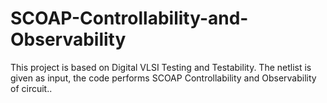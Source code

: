 # SCOAP-Controllability-and-Observability
This project is based on Digital VLSI Testing and Testability. The netlist is given as input, the code performs SCOAP  Controllability and Observability of circuit..
